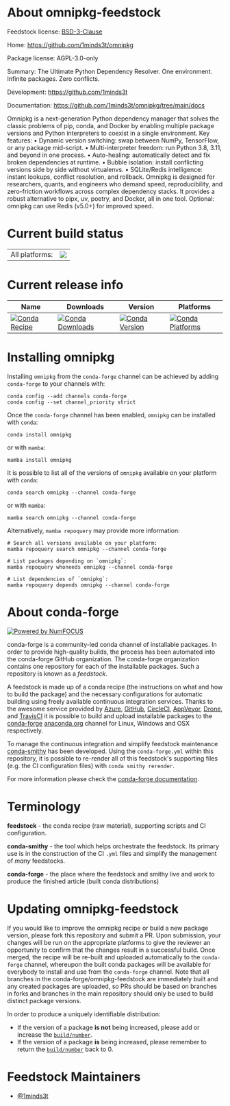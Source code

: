 About omnipkg-feedstock
=======================

Feedstock license: [BSD-3-Clause](https://github.com/conda-forge/omnipkg-feedstock/blob/main/LICENSE.txt)

Home: https://github.com/1minds3t/omnipkg

Package license: AGPL-3.0-only

Summary: The Ultimate Python Dependency Resolver. One environment. Infinite packages. Zero conflicts.

Development: https://github.com/1minds3t

Documentation: https://github.com/1minds3t/omnipkg/tree/main/docs

Omnipkg is a next-generation Python dependency manager that solves the
classic problems of pip, conda, and Docker by enabling multiple package
versions and Python interpreters to coexist in a single environment.
Key features:
  • Dynamic version switching: swap between NumPy, TensorFlow, or any package mid-script.
  • Multi-interpreter freedom: run Python 3.8, 3.11, and beyond in one process.
  • Auto-healing: automatically detect and fix broken dependencies at runtime.
  • Bubble isolation: install conflicting versions side by side without virtualenvs.
  • SQLite/Redis intelligence: instant lookups, conflict resolution, and rollback.
Omnipkg is designed for researchers, quants, and engineers who demand
speed, reproducibility, and zero-friction workflows across complex
dependency stacks. It provides a robust alternative to pipx, uv, poetry,
and Docker, all in one tool. Optional: omnipkg can use Redis (v5.0+) for improved speed.


Current build status
====================


<table><tr><td>All platforms:</td>
    <td>
      <a href="https://dev.azure.com/conda-forge/feedstock-builds/_build/latest?definitionId=26533&branchName=main">
        <img src="https://dev.azure.com/conda-forge/feedstock-builds/_apis/build/status/omnipkg-feedstock?branchName=main">
      </a>
    </td>
  </tr>
</table>

Current release info
====================

| Name | Downloads | Version | Platforms |
| --- | --- | --- | --- |
| [![Conda Recipe](https://img.shields.io/badge/recipe-omnipkg-green.svg)](https://anaconda.org/conda-forge/omnipkg) | [![Conda Downloads](https://img.shields.io/conda/dn/conda-forge/omnipkg.svg)](https://anaconda.org/conda-forge/omnipkg) | [![Conda Version](https://img.shields.io/conda/vn/conda-forge/omnipkg.svg)](https://anaconda.org/conda-forge/omnipkg) | [![Conda Platforms](https://img.shields.io/conda/pn/conda-forge/omnipkg.svg)](https://anaconda.org/conda-forge/omnipkg) |

Installing omnipkg
==================

Installing `omnipkg` from the `conda-forge` channel can be achieved by adding `conda-forge` to your channels with:

```
conda config --add channels conda-forge
conda config --set channel_priority strict
```

Once the `conda-forge` channel has been enabled, `omnipkg` can be installed with `conda`:

```
conda install omnipkg
```

or with `mamba`:

```
mamba install omnipkg
```

It is possible to list all of the versions of `omnipkg` available on your platform with `conda`:

```
conda search omnipkg --channel conda-forge
```

or with `mamba`:

```
mamba search omnipkg --channel conda-forge
```

Alternatively, `mamba repoquery` may provide more information:

```
# Search all versions available on your platform:
mamba repoquery search omnipkg --channel conda-forge

# List packages depending on `omnipkg`:
mamba repoquery whoneeds omnipkg --channel conda-forge

# List dependencies of `omnipkg`:
mamba repoquery depends omnipkg --channel conda-forge
```


About conda-forge
=================

[![Powered by
NumFOCUS](https://img.shields.io/badge/powered%20by-NumFOCUS-orange.svg?style=flat&colorA=E1523D&colorB=007D8A)](https://numfocus.org)

conda-forge is a community-led conda channel of installable packages.
In order to provide high-quality builds, the process has been automated into the
conda-forge GitHub organization. The conda-forge organization contains one repository
for each of the installable packages. Such a repository is known as a *feedstock*.

A feedstock is made up of a conda recipe (the instructions on what and how to build
the package) and the necessary configurations for automatic building using freely
available continuous integration services. Thanks to the awesome service provided by
[Azure](https://azure.microsoft.com/en-us/services/devops/), [GitHub](https://github.com/),
[CircleCI](https://circleci.com/), [AppVeyor](https://www.appveyor.com/),
[Drone](https://cloud.drone.io/welcome), and [TravisCI](https://travis-ci.com/)
it is possible to build and upload installable packages to the
[conda-forge](https://anaconda.org/conda-forge) [anaconda.org](https://anaconda.org/)
channel for Linux, Windows and OSX respectively.

To manage the continuous integration and simplify feedstock maintenance
[conda-smithy](https://github.com/conda-forge/conda-smithy) has been developed.
Using the ``conda-forge.yml`` within this repository, it is possible to re-render all of
this feedstock's supporting files (e.g. the CI configuration files) with ``conda smithy rerender``.

For more information please check the [conda-forge documentation](https://conda-forge.org/docs/).

Terminology
===========

**feedstock** - the conda recipe (raw material), supporting scripts and CI configuration.

**conda-smithy** - the tool which helps orchestrate the feedstock.
                   Its primary use is in the construction of the CI ``.yml`` files
                   and simplify the management of *many* feedstocks.

**conda-forge** - the place where the feedstock and smithy live and work to
                  produce the finished article (built conda distributions)


Updating omnipkg-feedstock
==========================

If you would like to improve the omnipkg recipe or build a new
package version, please fork this repository and submit a PR. Upon submission,
your changes will be run on the appropriate platforms to give the reviewer an
opportunity to confirm that the changes result in a successful build. Once
merged, the recipe will be re-built and uploaded automatically to the
`conda-forge` channel, whereupon the built conda packages will be available for
everybody to install and use from the `conda-forge` channel.
Note that all branches in the conda-forge/omnipkg-feedstock are
immediately built and any created packages are uploaded, so PRs should be based
on branches in forks and branches in the main repository should only be used to
build distinct package versions.

In order to produce a uniquely identifiable distribution:
 * If the version of a package **is not** being increased, please add or increase
   the [``build/number``](https://docs.conda.io/projects/conda-build/en/latest/resources/define-metadata.html#build-number-and-string).
 * If the version of a package **is** being increased, please remember to return
   the [``build/number``](https://docs.conda.io/projects/conda-build/en/latest/resources/define-metadata.html#build-number-and-string)
   back to 0.

Feedstock Maintainers
=====================

* [@1minds3t](https://github.com/1minds3t/)

